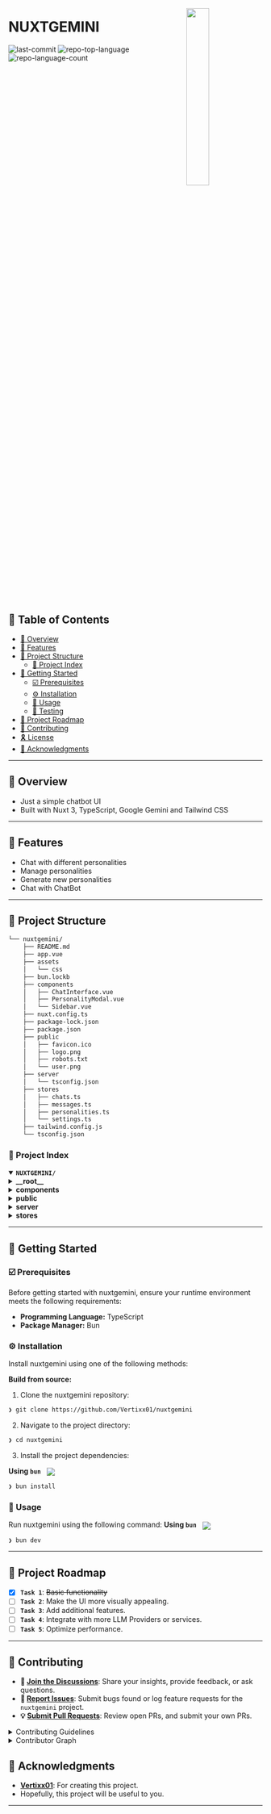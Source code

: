 <div align="left" style="position: relative;">
<img src="https://cdn.discordapp.com/attachments/1201423611857207326/1314955891522408539/logo.png?ex=6755a79b&is=6754561b&hm=a61b525939930e4a7e2280cf8600c719928024a326ff50ad7cf3e3bc3bfd9f57&" align="right" width="30%" style="margin: -20px 0 0 20px;">
<h1>NUXTGEMINI</h1>
<p align="left">
</p>
<p align="left">
	<img src="https://img.shields.io/github/last-commit/Vertixx01/nuxtgemini?style=default&logo=git&logoColor=white&color=35e416" alt="last-commit">
	<img src="https://img.shields.io/github/languages/top/Vertixx01/nuxtgemini?style=default&color=35e416" alt="repo-top-language">
	<img src="https://img.shields.io/github/languages/count/Vertixx01/nuxtgemini?style=default&color=35e416" alt="repo-language-count">
</p>
<p align="left"><!-- default option, no dependency badges. -->
</p>
<p align="left">
	<!-- default option, no dependency badges. -->
</p>
</div>
<br clear="right">

## 🔗 Table of Contents

- [📍 Overview](#-overview)
- [👾 Features](#-features)
- [📁 Project Structure](#-project-structure)
  - [📂 Project Index](#-project-index)
- [🚀 Getting Started](#-getting-started)
  - [☑️ Prerequisites](#-prerequisites)
  - [⚙️ Installation](#-installation)
  - [🤖 Usage](#🤖-usage)
  - [🧪 Testing](#🧪-testing)
- [📌 Project Roadmap](#-project-roadmap)
- [🔰 Contributing](#-contributing)
- [🎗 License](#-license)
- [🙌 Acknowledgments](#-acknowledgments)

---

## 📍 Overview

- Just a simple chatbot UI
- Built with Nuxt 3, TypeScript, Google Gemini and Tailwind CSS

---

## 👾 Features

- Chat with different personalities
- Manage personalities
- Generate new personalities
- Chat with ChatBot

---

## 📁 Project Structure

```sh
└── nuxtgemini/
    ├── README.md
    ├── app.vue
    ├── assets
    │   └── css
    ├── bun.lockb
    ├── components
    │   ├── ChatInterface.vue
    │   ├── PersonalityModal.vue
    │   └── Sidebar.vue
    ├── nuxt.config.ts
    ├── package-lock.json
    ├── package.json
    ├── public
    │   ├── favicon.ico
    │   ├── logo.png
    │   ├── robots.txt
    │   └── user.png
    ├── server
    │   └── tsconfig.json
    ├── stores
    │   ├── chats.ts
    │   ├── messages.ts
    │   ├── personalities.ts
    │   └── settings.ts
    ├── tailwind.config.js
    └── tsconfig.json
```


### 📂 Project Index
<details open>
	<summary><b><code>NUXTGEMINI/</code></b></summary>
	<details> <!-- __root__ Submodule -->
		<summary><b>__root__</b></summary>
		<blockquote>
			<table>
			<tr>
				<td><b><a href='https://github.com/Vertixx01/nuxtgemini/blob/master/package-lock.json'>package-lock.json</a></b></td>
				<td><code>❯ Dependency lock file ensuring consistent installations</code></td>
			</tr>
			<tr>
				<td><b><a href='https://github.com/Vertixx01/nuxtgemini/blob/master/nuxt.config.ts'>nuxt.config.ts</a></b></td>
				<td><code>❯ Nuxt.js configuration file with TailwindCSS and Pinia setup</code></td>
			</tr>
			<tr>
				<td><b><a href='https://github.com/Vertixx01/nuxtgemini/blob/master/tsconfig.json'>tsconfig.json</a></b></td>
				<td><code>❯ TypeScript configuration for the project</code></td>
			</tr>
			<tr>
				<td><b><a href='https://github.com/Vertixx01/nuxtgemini/blob/master/tailwind.config.js'>tailwind.config.js</a></b></td>
				<td><code>❯ TailwindCSS configuration for styling</code></td>
			</tr>
			<tr>
				<td><b><a href='https://github.com/Vertixx01/nuxtgemini/blob/master/app.vue'>app.vue</a></b></td>
				<td><code>❯ Root Vue component of the application</code></td>
			</tr>
			<tr>
				<td><b><a href='https://github.com/Vertixx01/nuxtgemini/blob/master/package.json'>package.json</a></b></td>
				<td><code>❯ Project metadata and dependencies including Nuxt.js, Google AI, and UI libraries</code></td>
			</tr>
			</table>
		</blockquote>
	</details>
	<details> <!-- components Submodule -->
		<summary><b>components</b></summary>
		<blockquote>
			<table>
			<tr>
				<td><b><a href='https://github.com/Vertixx01/nuxtgemini/blob/master/components/ChatInterface.vue'>ChatInterface.vue</a></b></td>
				<td><code>❯ Main chat interface component handling message display and interaction</code></td>
			</tr>
			<tr>
				<td><b><a href='https://github.com/Vertixx01/nuxtgemini/blob/master/components/PersonalityModal.vue'>PersonalityModal.vue</a></b></td>
				<td><code>❯ Modal component for managing and creating chat personalities</code></td>
			</tr>
			<tr>
				<td><b><a href='https://github.com/Vertixx01/nuxtgemini/blob/master/components/Sidebar.vue'>Sidebar.vue</a></b></td>
				<td><code>❯ Sidebar component for chat navigation and personality selection</code></td>
			</tr>
			</table>
		</blockquote>
	</details>
	<details> <!-- public Submodule -->
		<summary><b>public</b></summary>
		<blockquote>
			<table>
			<tr>
				<td><b><a href='https://github.com/Vertixx01/nuxtgemini/blob/master/public/robots.txt'>robots.txt</a></b></td>
				<td><code>❯ Search engine crawling configuration file</code></td>
			</tr>
			</table>
		</blockquote>
	</details>
	<details> <!-- server Submodule -->
		<summary><b>server</b></summary>
		<blockquote>
			<table>
			<tr>
				<td><b><a href='https://github.com/Vertixx01/nuxtgemini/blob/master/server/tsconfig.json'>tsconfig.json</a></b></td>
				<td><code>❯ Server-side TypeScript configuration</code></td>
			</tr>
			</table>
		</blockquote>
	</details>
	<details> <!-- stores Submodule -->
		<summary><b>stores</b></summary>
		<blockquote>
			<table>
			<tr>
				<td><b><a href='https://github.com/Vertixx01/nuxtgemini/blob/master/stores/settings.ts'>settings.ts</a></b></td>
				<td><code>❯ Pinia store for application settings management</code></td>
			</tr>
			<tr>
				<td><b><a href='https://github.com/Vertixx01/nuxtgemini/blob/master/stores/messages.ts'>messages.ts</a></b></td>
				<td><code>❯ Pinia store for chat messages state management</code></td>
			</tr>
			<tr>
				<td><b><a href='https://github.com/Vertixx01/nuxtgemini/blob/master/stores/personalities.ts'>personalities.ts</a></b></td>
				<td><code>❯ Pinia store for managing chat personalities</code></td>
			</tr>
			<tr>
				<td><b><a href='https://github.com/Vertixx01/nuxtgemini/blob/master/stores/chats.ts'>chats.ts</a></b></td>
				<td><code>❯ Pinia store for managing chat sessions</code></td>
			</tr>
			</table>
		</blockquote>
	</details>
</details>

---
## 🚀 Getting Started

### ☑️ Prerequisites

Before getting started with nuxtgemini, ensure your runtime environment meets the following requirements:

- **Programming Language:** TypeScript
- **Package Manager:** Bun


### ⚙️ Installation

Install nuxtgemini using one of the following methods:

**Build from source:**

1. Clone the nuxtgemini repository:
```sh
❯ git clone https://github.com/Vertixx01/nuxtgemini
```

2. Navigate to the project directory:
```sh
❯ cd nuxtgemini
```

3. Install the project dependencies:


**Using `bun`** &nbsp; [<img align="center" src="https://img.shields.io/badge/npm-CB3837.svg?style={badge_style}&logo=npm&logoColor=white" />](https://www.npmjs.com/)

```sh
❯ bun install
```




### 🤖 Usage
Run nuxtgemini using the following command:
**Using `bun`** &nbsp; [<img align="center" src="https://img.shields.io/badge/npm-CB3837.svg?style={badge_style}&logo=npm&logoColor=white" />](https://www.npmjs.com/)

```sh
❯ bun dev
```


---
## 📌 Project Roadmap

- [X] **`Task 1`**: <strike>Basic functionality</strike>
- [ ] **`Task 2`**: Make the UI more visually appealing.
- [ ] **`Task 3`**: Add additional features.
- [ ] **`Task 4`**: Integrate with more LLM Providers or services.
- [ ] **`Task 5`**: Optimize performance.

---

## 🔰 Contributing

- **💬 [Join the Discussions](https://github.com/Vertixx01/nuxtgemini/discussions)**: Share your insights, provide feedback, or ask questions.
- **🐛 [Report Issues](https://github.com/Vertixx01/nuxtgemini/issues)**: Submit bugs found or log feature requests for the `nuxtgemini` project.
- **💡 [Submit Pull Requests](https://github.com/Vertixx01/nuxtgemini/blob/main/CONTRIBUTING.md)**: Review open PRs, and submit your own PRs.

<details closed>
<summary>Contributing Guidelines</summary>

1. **Fork the Repository**: Start by forking the project repository to your github account.
2. **Clone Locally**: Clone the forked repository to your local machine using a git client.
   ```sh
   git clone https://github.com/Vertixx01/nuxtgemini
   ```
3. **Create a New Branch**: Always work on a new branch, giving it a descriptive name.
   ```sh
   git checkout -b new-feature-x
   ```
4. **Make Your Changes**: Develop and test your changes locally.
5. **Commit Your Changes**: Commit with a clear message describing your updates.
   ```sh
   git commit -m 'Implemented new feature x.'
   ```
6. **Push to github**: Push the changes to your forked repository.
   ```sh
   git push origin new-feature-x
   ```
7. **Submit a Pull Request**: Create a PR against the original project repository. Clearly describe the changes and their motivations.
8. **Review**: Once your PR is reviewed and approved, it will be merged into the main branch. Congratulations on your contribution!
</details>

<details closed>
<summary>Contributor Graph</summary>
<br>
<p align="left">
   <a href="https://github.com{/Vertixx01/nuxtgemini/}graphs/contributors">
      <img src="https://contrib.rocks/image?repo=Vertixx01/nuxtgemini">
   </a>
</p>
</details>


## 🙌 Acknowledgments

- **[Vertixx01](https://github.com/Vertixx01)**: For creating this project.
- Hopefully, this project will be useful to you.

---